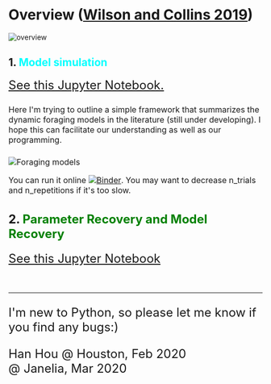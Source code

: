 # Overview ([Wilson and Collins 2019](https://elifesciences.org/articles/49547))
![overview](https://github.com/hanhou/Dynamic-Foraging/blob/master/overview.png?raw=true)

## 1. <font color = 'cyan'>Model simulation</font>
<font size=5> [See this Jupyter Notebook.](https://github.com/hanhou/Dynamic-Foraging/blob/master/Models/Foraging_Testbed.ipynb)<br>
  
<font size=3>Here I'm trying to outline  a simple framework that summarizes the dynamic foraging models in the literature (still under developing). I hope this can facilitate our understanding as well as our programming.

![Foraging models](https://github.com/hanhou/Dynamic-Foraging/blob/master/Models/Models.png)

You can run it online [![Binder](https://mybinder.org/badge_logo.svg)](https://mybinder.org/v2/gh/hanhou/Dynamic-Foraging/master?filepath=%2FModels%2FForaging_Testbed.ipynb). You may want to decrease n_trials and n_repetitions if it's too slow.

## 2. <font color = 'green'> Parameter Recovery and Model Recovery</font>
<font size=5> [See this Jupyter Notebook](https://github.com/hanhou/Dynamic-Foraging/blob/master/ModelRecovery/Foraging_model_recovery.ipynb)<br><br>

---
I'm new to Python, so please let me know if you find any bugs:)

Han Hou @ Houston, Feb 2020<br>
@ Janelia, Mar 2020
